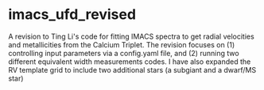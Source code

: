 # imacs_ufd_revised
A revision to Ting Li's code for fitting IMACS spectra to get radial velocities and metallicities from the Calcium Triplet.
The revision focuses on (1) controlling input parameters via a config.yaml file, and (2) running two different equivalent width measurements codes.
I have also expanded the RV template grid to include two additional stars (a subgiant and a dwarf/MS star)
